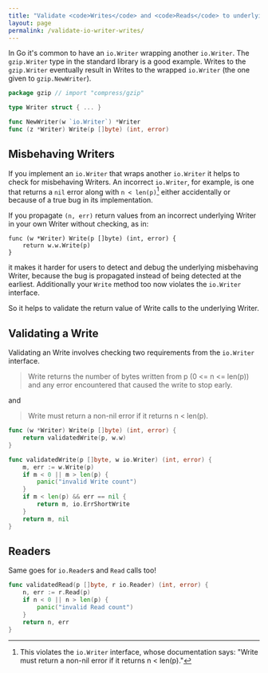 ```yaml
---
title: "Validate <code>Writes</code> and <code>Reads</code> to underlying <code>io.Writers</code> and <code>io.Readers</code>"
layout: page
permalink: /validate-io-writer-writes/
---
```


In Go it's common to have an `io.Writer` wrapping another `io.Writer`.
The `gzip.Writer` type in the standard library is a good example. Writes
to the `gzip.Writer` eventually result in Writes to the wrapped
`io.Writer` (the one given to `gzip.NewWriter`).


```go
package gzip // import "compress/gzip"

type Writer struct { ... }

func NewWriter(w `io.Writer`) *Writer
func (z *Writer) Write(p []byte) (int, error)
```

## Misbehaving Writers

If you implement an `io.Writer` that wraps another `io.Writer` it helps
to check for misbehaving Writers. An incorrect `io.Writer`, for example,
is one that returns a `nil` error along with `n < len(p)`[^1] either
accidentally or because of a true bug in its implementation.

If you propagate `(n, err)` return values from an incorrect
underlying Writer in your own Writer without checking, as in:

```
func (w *Writer) Write(p []byte) (int, error) {
    return w.w.Write(p)
}
```

it makes it harder for users to detect and debug the underlying
misbehaving Writer, because the bug is propagated instead of being
detected at the earliest. Additionally your `Write` method too now
violates the `io.Writer` interface.

So it helps to validate the return value of Write calls to the underlying
Writer.

## Validating a Write

Validating an Write involves checking two requirements from the
`io.Writer` interface.

> Write returns the number of bytes written from p (0 <= n <= len(p)) and
> any error encountered that caused the write to stop early.

and

> Write must return a non-nil error if it returns n < len(p).

```go
func (w *Writer) Write(p []byte) (int, error) {
    return validatedWrite(p, w.w)
}
```

```go
func validatedWrite(p []byte, w io.Writer) (int, error) {
    m, err := w.Write(p)
    if m < 0 || m > len(p) {
        panic("invalid Write count")
    }
    if m < len(p) && err == nil {
        return m, io.ErrShortWrite
    }
    return m, nil
}
```

## Readers

Same goes for `io.Reader`s and `Read` calls too!

```go
func validatedRead(p []byte, r io.Reader) (int, error) {
    n, err := r.Read(p)
    if n < 0 || n > len(p) {
        panic("invalid Read count")
    }
    return n, err
}
```

[^1]: This violates the `io.Writer` interface, whose documentation says: "Write must return a non-nil error if it returns n < len(p)."


